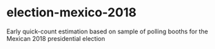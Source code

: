 # election-mexico-2018
Early quick-count estimation based on sample of polling booths for the Mexican 2018 presidential election
